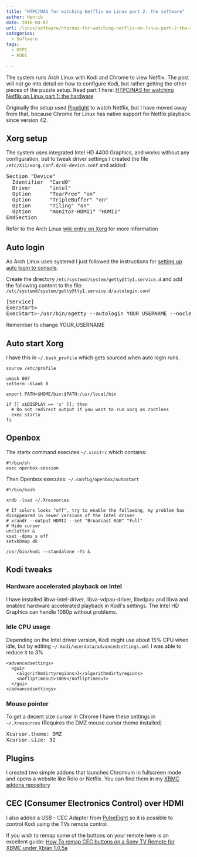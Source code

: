 ```yaml
---
title: "HTPC/NAS for watching Netflix on Linux part 2: the software"
author: Henrik
date: 2016-04-07
url: /linux/software/htpcnas-for-watching-netflix-on-linux-part-2-the-software/
categories:
  - Software
tags:
  - HTPC
  - KODI

---
```


The system runs Arch Linux with Kodi and Chrome to view Netflix. The post will not go into detail on how to configure Kodi, but rather getting the other pieces of the puzzle setup.<!--more--> Read part 1 here: [HTPC/NAS for watching Netflix on Linux part 1: the hardware](/linux/hardware/htpcnas-for-watching-netflix-on-linux-part-1-the-hardware/)

Originally the setup used [Pipelight](https://wiki.archlinux.org/index.php/Pipelight) to watch Netflix, but I have moved away from that, because Chrome for Linux has native support for Netflix playback since version 42.

## Xorg setup

The system uses integrated Intel HD 4400 Graphics, and works without any configuration, but to tweak driver settings I created the file ```/etc/X11/xorg.conf.d/40-device.conf``` and added:

<pre>
Section "Device"
  Identifier  "Card0"
  Driver      "intel"
  Option      "TearFree" "on"
  Option      "TripleBuffer" "on"
  Option      "Tiling" "on"
  Option      "monitor-HDMI1" "HDMI1"
EndSection
</pre>

Refer to the Arch Linux [wiki entry on Xorg](https://wiki.archlinux.org/index.php/Xorg) for more information
## Auto login

As Arch Linux uses systemd I just followed the instructions for [setting up auto login to console](https://wiki.archlinux.org/index.php/Automatic_login_to_virtual_console).

Create the directory ```/etc/systemd/system/getty@tty1.service.d``` and add the following content to the file: ```/etc/systemd/system/getty@tty1.service.d/autologin.conf```

<pre>
[Service]
ExecStart=
ExecStart=-/usr/bin/agetty --autologin YOUR_USERNAME --noclear %I 38400 linux
</pre>

Remember to change YOUR_USERNAME

## Auto start Xorg

I have this in ```~/.bash_profile``` which gets sourced when auto login runs.

<pre>
<code class="language-bash">source /etc/profile

umask 007
setterm -blank 0

export PATH=$HOME/bin:$PATH:/usr/local/bin

if [[ x$DISPLAY == 'x' ]]; then
  # Do not redirect output if you want to run xorg as rootless
  exec startx
fi
</code></pre>

## Openbox

The startx command executes ```~/.xinitrc``` which contains:

<pre>
<code class="language-bash">#!/bin/sh
exec openbox-session
</code></pre>

Then Openbox executes: ```~/.config/openbox/autostart```

<pre><code class="language-bash">#!/bin/bash

xrdb -load ~/.Xresources

# If colors looks "off", try to enable the following, my problem has disappeared in newer versions of the Intel driver
# xrandr --output HDMI2 --set "Broadcast RGB" "Full"
# Hide cursor
unclutter &
xset -dpms s off
setxkbmap dk

/usr/bin/kodi --standalone -fs &</code></pre>

## Kodi tweaks

### Hardware accelerated playback on Intel

I have installed libva-intel-driver, libva-vdpau-driver, libvdpau and libva and enabled hardware accelerated playback in Kodi's settings. The Intel HD Graphics can handle 1080p without problems.

### Idle CPU usage
Depending on the Intel driver version, Kodi might use about 15% CPU when idle, but by editing ```~/.kodi/userdata/advancedsettings.xml``` I was able to reduce it to 3%

<pre>
<code class="language-xml">&lt;advancedsettings&gt;
  &lt;gui&gt;
    &lt;algorithmdirtyregions&gt;3&lt;/algorithmdirtyregions&gt;
    &lt;nofliptimeout&gt;1000&lt;/nofliptimeout&gt;
  &lt;/gui&gt;
&lt;/advancedsettings&gt;
</code></pre>

### Mouse pointer

To get a decent size cursor in Chrome I have these settings in ```~/.Xresources``` (Requires the DMZ mouse cursor theme installed)

<pre>
Xcursor.theme: DMZ
Xcursor.size: 32
</pre>

## Plugins

I created two simple addons that launches Chromium in fullscreen mode and opens a website like Rdio or Netflix. You can find them in my [XBMC addons repository](https://github.com/henrik-farre/xbmc-addons)

## CEC (Consumer Electronics Control) over HDMI
I also added a USB - CEC Adapter from [PulseEight](https://www.pulse-eight.com/) so it is possible to control Kodi using the TVs remote control.

If you wish to remap some of the buttons on your remote here is an excellent guide: [How To remap CEC buttons on a Sony TV Remote for XBMC under Xbian 1.0.5a](http://xbmcnut.blogspot.dk/2013/07/how-to-remap-cec-buttons-on-sony-tv.html)

